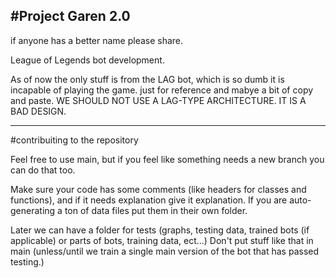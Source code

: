 #Project Garen 2.0
-----------------------------------------------------
if anyone has a better name please share.

League of Legends bot development.

As of now the only stuff is from the LAG bot, which is so dumb it is incapable of playing the game. just for reference and mabye a bit of copy and paste. WE SHOULD NOT USE A LAG-TYPE ARCHITECTURE. IT IS A BAD DESIGN.

------------------------------------
#contribuiting to the repository

Feel free to use main, but if you feel like something needs a new branch you can do that too.

Make sure your code has some comments (like headers for classes and functions), and if it needs explanation give it explanation.
If you are auto-generating a ton of data files put them in their own folder.

Later we can have a folder for tests (graphs, testing data, trained bots (if applicable) or parts of bots, training data, ect...) Don't put stuff like that in main (unless/until we train a single main version of the bot that has passed testing.)



